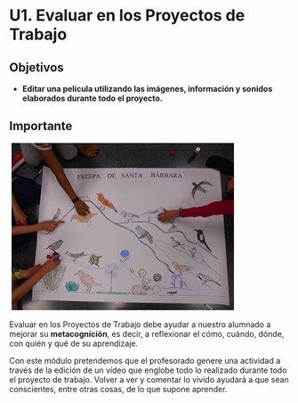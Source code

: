 # U1. Evaluar en los Proyectos de Trabajo

## Objetivos

*   **Editar una película utilizando las imágenes, información y sonidos elaborados durante todo el proyecto.**

## Importante


 ![Mural trabajo salida a la estepa de Valdespartera](img/proyectoestepa_opt.jpg "Mural ecosistema Estepa")




Evaluar en los Proyectos de Trabajo debe ayudar a nuestro alumnado a mejorar su **metacognición**, es decir, a reflexionar el cómo, cuándo, dónde, con quién y qué de su aprendizaje.

Con este módulo pretendemos que el profesorado genere una actividad a través de la edición de un vídeo que englobe todo lo realizado durante todo el proyecto de trabajo. Volver a ver y comentar lo vivido ayudará a que sean conscientes, entre otras cosas, de lo que supone aprender.

